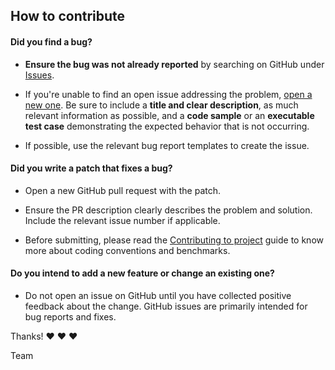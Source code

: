 ## How to contribute

#### **Did you find a bug?**

* **Ensure the bug was not already reported** by searching on GitHub under [Issues](https://github.com/front-end-by-rimantas/8-grupe-portfolio/issues).

* If you're unable to find an open issue addressing the problem, [open a new one](https://github.com/front-end-by-rimantas/8-grupe-portfolio/issues/new). Be sure to include a **title and clear description**, as much relevant information as possible, and a **code sample** or an **executable test case** demonstrating the expected behavior that is not occurring.

* If possible, use the relevant bug report templates to create the issue.

#### **Did you write a patch that fixes a bug?**

* Open a new GitHub pull request with the patch.

* Ensure the PR description clearly describes the problem and solution. Include the relevant issue number if applicable.

* Before submitting, please read the [Contributing to project](https://github.com/front-end-by-rimantas/8-grupe-portfolio/blob/master/CODE_OF_CONDUCT.md) guide to know more about coding conventions and benchmarks.

#### **Do you intend to add a new feature or change an existing one?**

* Do not open an issue on GitHub until you have collected positive feedback about the change. GitHub issues are primarily intended for bug reports and fixes.

Thanks! :heart: :heart: :heart:

Team

